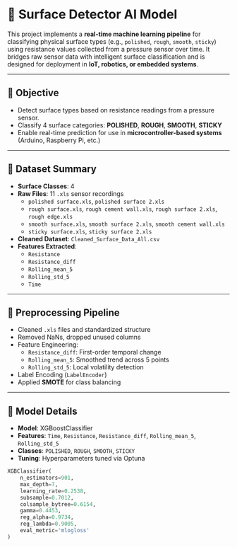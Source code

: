 # 🧠 Surface Detector AI Model

This project implements a **real-time machine learning pipeline** for classifying physical surface types (e.g., `polished`, `rough`, `smooth`, `sticky`) using resistance values collected from a pressure sensor over time. It bridges raw sensor data with intelligent surface classification and is designed for deployment in **IoT, robotics, or embedded systems**.

---

## 🎯 Objective

- Detect surface types based on resistance readings from a pressure sensor.
- Classify 4 surface categories: **POLISHED**, **ROUGH**, **SMOOTH**, **STICKY**
- Enable real-time prediction for use in **microcontroller-based systems** (Arduino, Raspberry Pi, etc.)

---

## 📁 Dataset Summary

- **Surface Classes**: 4
- **Raw Files**: 11 `.xls` sensor recordings
  - `polished surface.xls`, `polished surface 2.xls`
  - `rough surface.xls`, `rough cement wall.xls`, `rough surface 2.xls`, `rough edge.xls`
  - `smooth surface.xls`, `smooth surface 2.xls`, `smooth cement wall.xls`
  - `sticky surface.xls`, `sticky surface 2.xls`
- **Cleaned Dataset**: `Cleaned_Surface_Data_All.csv`
- **Features Extracted**:
  - `Resistance`
  - `Resistance_diff`
  - `Rolling_mean_5`
  - `Rolling_std_5`
  - `Time`

---

## 🔧 Preprocessing Pipeline

- Cleaned `.xls` files and standardized structure
- Removed NaNs, dropped unused columns
- Feature Engineering:
  - `Resistance_diff`: First-order temporal change
  - `Rolling_mean_5`: Smoothed trend across 5 points
  - `Rolling_std_5`: Local volatility detection
- Label Encoding (`LabelEncoder`)
- Applied **SMOTE** for class balancing

---

## 🧠 Model Details

- **Model**: XGBoostClassifier
- **Features**: `Time`, `Resistance`, `Resistance_diff`, `Rolling_mean_5`, `Rolling_std_5`
- **Classes**: `POLISHED`, `ROUGH`, `SMOOTH`, `STICKY`
- **Tuning**: Hyperparameters tuned via Optuna

```python
XGBClassifier(
    n_estimators=901,
    max_depth=7,
    learning_rate=0.2538,
    subsample=0.7012,
    colsample_bytree=0.6154,
    gamma=0.4453,
    reg_alpha=0.9734,
    reg_lambda=0.9005,
    eval_metric='mlogloss'
)
```
